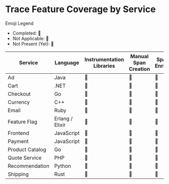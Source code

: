 # Trace Feature Coverage by Service

Emoji Legend

- Completed: :100:
- Not Applicable: :no_bell:
- Not Present (Yet): :construction:

| Service         | Language        | Instrumentation Libraries | Manual Span Creation | Span Data Enrichment | RPC Context Propagation | Span Links | Baggage   |
|-----------------|-----------------|---------------------------|----------------------|----------------------|-------------------------|------------|-----------|
| Ad              | Java            | :100:                     | :100:                | :100:                | :no_bell:               | :no_bell:  | :no_bell: |
| Cart            | .NET            | :100:                     | :100:                | :100:                | :no_bell:               | :no_bell:  | :no_bell: |
| Checkout        | Go              | :100:                     | :100:                | :100:                | :no_bell:               | :no_bell:  | :no_bell: |
| Currency        | C++             | :no_bell:                 | :100:                | :100:                | :100:                   | :no_bell:  | :no_bell: |
| Email           | Ruby            | :100:                     | :100:                | :100:                | :no_bell:               | :no_bell:  | :no_bell: |
| Feature Flag    | Erlang / Elixir | :100:                     | :construction:       | :construction:       | :no_bell:               | :no_bell:  | :no_bell: |
| Frontend        | JavaScript      | :100:                     | :100:                | :100:                | :no_bell:               | :100:      | :100:     |
| Payment         | JavaScript      | :100:                     | :100:                | :100:                | :no_bell:               | :no_bell:  | :100:     |
| Product Catalog | Go              | :100:                     | :construction:       | :100:                | :no_bell:               | :no_bell:  | :no_bell: |
| Quote Service   | PHP             | :100:                     | :100:                | :100:                | :no_bell:               | :no_bell:  | :no_bell: |
| Recommendation  | Python          | :100:                     | :100:                | :100:                | :no_bell:               | :no_bell:  | :no_bell: |
| Shipping        | Rust            | :no_bell:                 | :100:                | :100:                | :100:                   | :no_bell:  | :no_bell: |

